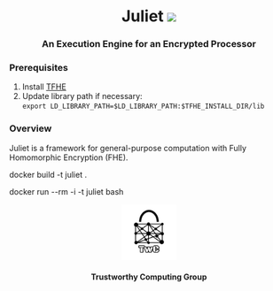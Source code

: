 <h1 align="center">Juliet <a href="https://github.com/TrustworthyComputing/Juliet/blob/master/LICENSE"><img src="https://img.shields.io/badge/license-MIT-blue.svg"></a> </h1>
<h3 align="center">An Execution Engine for an Encrypted Processor</h3>

### Prerequisites 
1. Install [TFHE](https://github.com/tfhe/tfhe) 
2. Update library path if necessary: \
``export LD_LIBRARY_PATH=$LD_LIBRARY_PATH:$TFHE_INSTALL_DIR/lib``

### Overview
Juliet is a framework for general-purpose computation with Fully Homomorphic
Encryption (FHE).

docker build -t juliet .

docker run --rm -i -t juliet bash

<p align="center">
    <img src="./logos/twc.png" height="20%" width="20%">
</p>
<h4 align="center">Trustworthy Computing Group</h4>
